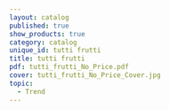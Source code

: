 ```yaml
---
layout: catalog
published: true
show_products: true
category: catalog
unique_id: tutti frutti
title: tutti frutti
pdf: tutti_frutti_No_Price.pdf
cover: tutti_frutti_No_Price_Cover.jpg
topic:
  - Trend
---
```


